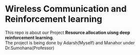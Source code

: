# Wireless Communication and Reinforcement learning
This repo is about our Project **Resource allocation uisng deep reinforcement learning**. \
The project is being done by Adarsh(Myself) and Manahor under Dr.Sumohana(Professor)

